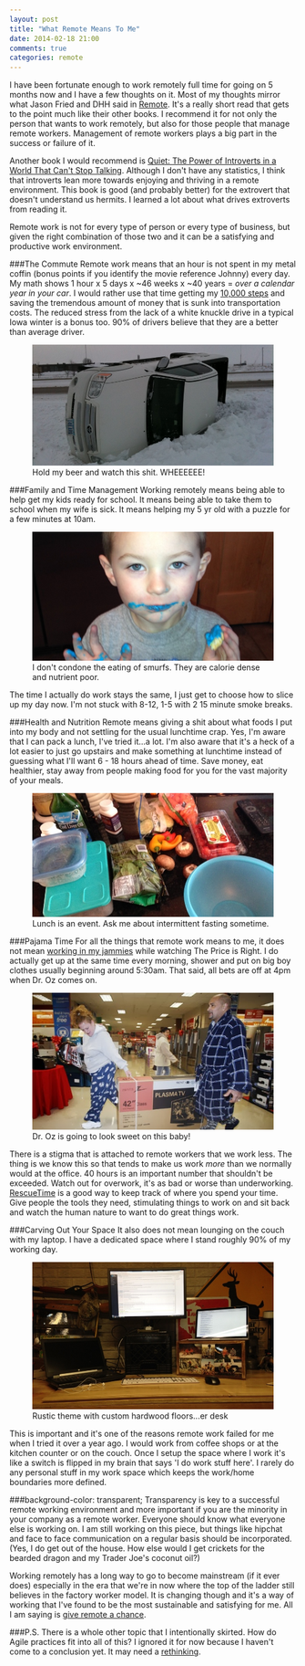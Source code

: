 ```yaml
---
layout: post
title: "What Remote Means To Me"
date: 2014-02-18 21:00
comments: true
categories: remote
---
```


I have been fortunate enough to work remotely full time for going on 5 months now and I have a few thoughts on it. Most of my thoughts mirror what Jason Fried and DHH said in [Remote](http://www.amazon.com/gp/product/B00C0ALZ0W/ref=as_li_ss_tl?ie=UTF8&camp=1789&creative=390957&creativeASIN=B00C0ALZ0W&linkCode=as2&tag=darrinholstco-20). It's a really short read that gets to the point much like their other books. I recommend it for not only the person that wants to work remotely, but also for those people that manage remote workers. Management of remote workers plays a big part in the success or failure of it.

Another book I would recommend is [Quiet: The Power of Introverts in a World That Can't Stop Talking](http://www.amazon.com/gp/product/B004J4WNL2/ref=as_li_ss_tl?ie=UTF8&camp=1789&creative=390957&creativeASIN=B004J4WNL2&linkCode=as2&tag=darrinholstco-20). Although I don't have any statistics, I think that introverts lean more towards enjoying and thriving in a remote environment. This book is good (and probably better) for the extrovert that doesn't understand us hermits. I learned a lot about what drives extroverts from reading it.

Remote work is not for every type of person or every type of business, but given the right combination of those two and it can be a satisfying and productive work environment.

###The Commute
Remote work means that an hour is not spent in my metal coffin (bonus points if you identify the movie reference Johnny) every day. My math shows 1 hour x 5 days x ~46 weeks x ~40 years = *over a calendar year in your car*. I would rather use that time getting my [10,000 steps](https://www.google.com/search?q=10000+steps) and saving the tremendous amount of money that is sunk into transportation costs. The reduced stress from the lack of a white knuckle drive in a typical Iowa winter is a bonus too. 90% of drivers believe that they are a better than average driver.

<figure class="full">
  <img src="/images/remote/commute.jpg">
  <figcaption>Hold my beer and watch this shit. WHEEEEEE!</figcaption>
</figure>

###Family and Time Management
Working remotely means being able to help get my kids ready for school. It means being able to take them to school when my wife is sick. It means helping my 5 yr old with a puzzle for a few minutes at 10am. 

<figure class="full">
  <img src="/images/remote/smurfy.jpg">
  <figcaption>I don't condone the eating of smurfs. They are calorie dense and nutrient poor.</figcaption>
</figure>

The time I actually do work stays the same, I just get to choose how to slice up my day now. I'm not stuck with 8-12, 1-5 with 2 15 minute smoke breaks.

###Health and Nutrition
Remote means giving a shit about what foods I put into my body and not settling for the usual lunchtime crap. Yes, I'm aware that I can pack a lunch, I've tried it...a lot. I'm also aware that it's a heck of a lot easier to just go upstairs and make something at lunchtime instead of guessing what I'll want 6 - 18 hours ahead of time. Save money, eat healthier, stay away from people making food for you for the vast majority of your meals.

<figure class="full">
  <img src="/images/remote/lunch.jpg">
  <figcaption>Lunch is an event. Ask me about intermittent fasting sometime.</figcaption>
</figure>

###Pajama Time
For all the things that remote work means to me, it does not mean [working in my jammies](https://twitter.com/Rass30/status/435585349318742016) while watching The Price is Right. I do actually get up at the same time every morning, shower and put on big boy clothes usually beginning around 5:30am. That said, all bets are off at 4pm when Dr. Oz comes on.

<figure class="full">
  <img src="/images/remote/pajamas.jpg">
  <figcaption>Dr. Oz is going to look sweet on this baby!</figcaption>
</figure>

There is a stigma that is attached to remote workers that we work less. The thing is we know this so that tends to make us work *more* than we normally would at the office. 40 hours is an important number that shouldn't be exceeded. Watch out for overwork, it's as bad or worse than underworking. [RescueTime](https://www.rescuetime.com/dashboard) is a good way to keep track of where you spend your time. Give people the tools they need, stimulating things to work on and sit back and watch the human nature to want to do great things work.

###Carving Out Your Space
It also does not mean lounging on the couch with my laptop. I have a dedicated space where I stand roughly 90% of my working day. 

<figure class="full">
  <img src="/images/remote/space.jpg">
  <figcaption>Rustic theme with custom hardwood floors...er desk</figcaption>
</figure>

This is important and it's one of the reasons remote work failed for me when I tried it over a year ago. I would work from coffee shops or at the kitchen counter or on the couch. Once I setup the space where I work it's like a switch is flipped in my brain that says 'I do work stuff here'. I rarely do any personal stuff in my work space which keeps the work/home boundaries more defined.

###background-color: transparent;
Transparency is key to a successful remote working environment and more important if you are the minority in your company as a remote worker. Everyone should know what everyone else is working on. I am still working on this piece, but things like hipchat and face to face communication on a regular basis should be incorporated. (Yes, I do get out of the house. How else would I get crickets for the bearded dragon and my Trader Joe's coconut oil?)

Working remotely has a long way to go to become mainstream (if it ever does) especially in the era that we're in now where the top of the ladder still believes in the factory worker model. It is changing though and it's a way of working that I've found to be the most sustainable and satisfying for me. All I am saying is [give remote a chance](http://www.youtube.com/watch?v=bO2bHSTQvdo#t=28).

###P.S.
There is a whole other topic that I intentionally skirted. How do Agile practices fit into all of this? I ignored it for now because I haven't come to a conclusion yet. It may need a [rethinking](https://signalvnoise.com/posts/3641-rethinking-agile-in-an-office-less-world).

